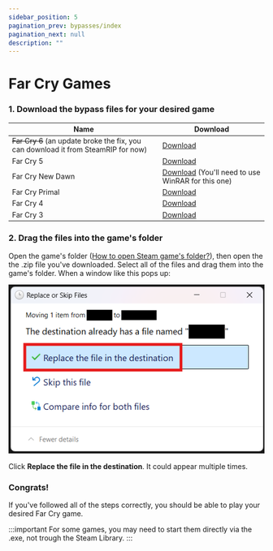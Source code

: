```yaml
---
sidebar_position: 5
pagination_prev: bypasses/index
pagination_next: null
description: ""
---
```


# Far Cry Games

### 1. Download the bypass files for your desired game
| Name | Download |
|------|----------|
| ~~Far Cry 6~~ (an update broke the fix, you can download it from SteamRIP for now) | [Download](https://steamrip.com/far-cry-6-ultimate-edition-free-download-z1/) |
| Far Cry 5 | [Download](https://files.catbox.moe/n3cqhn.zip) |
| Far Cry New Dawn | [Download](https://files.catbox.moe/5snk8o.rar) (You'll need to use WinRAR for this one) |
| Far Cry Primal | [Download](https://files.catbox.moe/and5sc.zip) |
| Far Cry 4 | [Download](https://files.catbox.moe/ci75kz.zip) |
| Far Cry 3 | [Download](https://files.catbox.moe/hm8pwz.zip) |

### 2. Drag the files into the game's folder
Open the game's folder ([How to open Steam game's folder?](/extras/opening_a_steam_games_folder)), then open the the .zip file you've downloaded. Select all of the files and drag them into the game's folder. When a window like this pops up:

![](images/c3956f7a-c018-448b-9e02-973d28ed04c0-1.png)

Click **Replace the file in the destination**. It could appear multiple times.

### Congrats!
If you've followed all of the steps correctly, you should be able to play your desired Far Cry game.

:::important
For some games, you may need to start them directly via the .exe, not trough the Steam Library.
:::